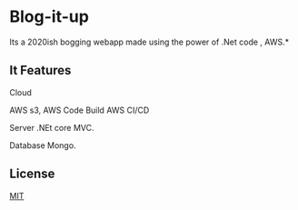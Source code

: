 # Blog-it-up

Its a 2020ish bogging webapp made using the power of .Net code , AWS.*

## It Features



Cloud

AWS s3,
AWS Code Build
AWS CI/CD

Server
.NEt core MVC.

Database
Mongo.

## License
[MIT](https://choosealicense.com/licenses/mit/)
